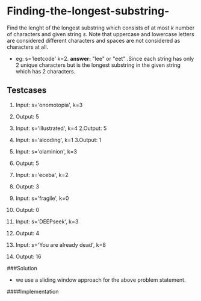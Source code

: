 # Finding-the-longest-substring-

Find the lenght of the longest substring which consists of at most *k* number of characters and given string *s*. Note that uppercase and lowercase letters are considered different characters and spaces are not considered as characters at all.

- eg: s='leetcode' k=2.
**answer:** "lee" or "eet" .Since each string has only 2 unique characters but is the longest substring in the given string which has 2 characters.

## Testcases

1. Input:
   s='onomotopia', k=3
1. Output:
   5
  
2. Input:
   s='illustrated', k=4
2.Output:
  5

3. Input:
    s='alcoding', k=1
3.Output:
   1

4. Input:
   s='olaminion', k=3
4. Output:
   5

5. Input:
   s='eceba', k=2
5. Output:
   3
   
6. Input:
   s='fragile', k=0
6. Output:
   0

7. Input:
   s='DEEPseek', k=3
7. Output:
   4

9. Input:
   s='You are already dead', k=8
9. Output:
   16




###Solution

- we use a sliding window approach for the above problem statement.

####Implementation

